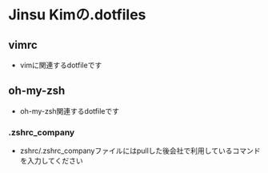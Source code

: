 # Jinsu Kimの.dotfiles

## vimrc

- vimに関連するdotfileです

## oh-my-zsh

- oh-my-zsh関連するdotfileです

### .zshrc_company
- zshrc/.zshrc_companyファイルにはpullした後会社で利用しているコマンドを入力してください
